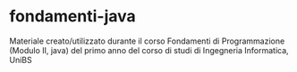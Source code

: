 # fondamenti-java
Materiale creato/utilizzato durante il corso Fondamenti di Programmazione (Modulo II, java) del primo anno del corso di studi di Ingegneria Informatica, UniBS
